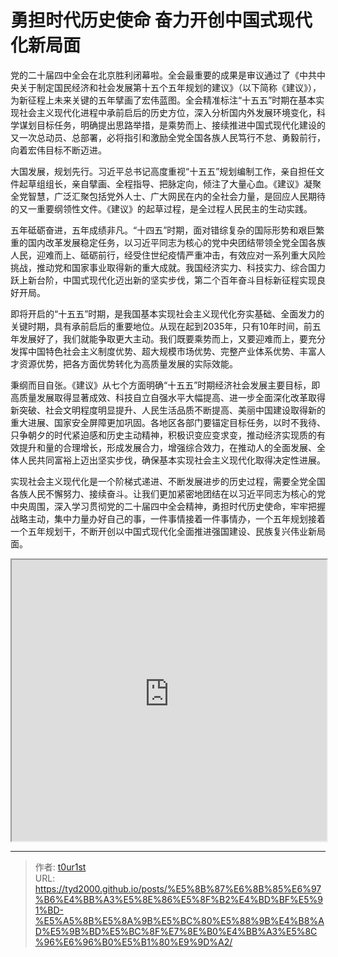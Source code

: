 # 勇担时代历史使命 奋力开创中国式现代化新局面


党的二十届四中全会在北京胜利闭幕啦。全会最重要的成果是审议通过了《中共中央关于制定国民经济和社会发展第十五个五年规划的建议》（以下简称《建议》），为新征程上未来关键的五年擘画了宏伟蓝图。全会精准标注“十五五”时期在基本实现社会主义现代化进程中承前启后的历史方位，深入分析国内外发展环境变化，科学谋划目标任务，明确提出思路举措，是乘势而上、接续推进中国式现代化建设的又一次总动员、总部署，必将指引和激励全党全国各族人民笃行不怠、勇毅前行，向着宏伟目标不断迈进。

大国发展，规划先行。习近平总书记高度重视“十五五”规划编制工作，亲自担任文件起草组组长，亲自擘画、全程指导、把脉定向，倾注了大量心血。《建议》凝聚全党智慧，广泛汇聚包括党外人士、广大网民在内的全社会力量，是回应人民期待的又一重要纲领性文件。《建议》的起草过程，是全过程人民民主的生动实践。

五年砥砺奋进，五年成绩非凡。“十四五”时期，面对错综复杂的国际形势和艰巨繁重的国内改革发展稳定任务，以习近平同志为核心的党中央团结带领全党全国各族人民，迎难而上、砥砺前行，经受住世纪疫情严重冲击，有效应对一系列重大风险挑战，推动党和国家事业取得新的重大成就。我国经济实力、科技实力、综合国力跃上新台阶，中国式现代化迈出新的坚实步伐，第二个百年奋斗目标新征程实现良好开局。

即将开启的“十五五”时期，是我国基本实现社会主义现代化夯实基础、全面发力的关键时期，具有承前启后的重要地位。从现在起到2035年，只有10年时间，前五年发展好了，我们就能争取更大主动。我们既要乘势而上，又要迎难而上，要充分发挥中国特色社会主义制度优势、超大规模市场优势、完整产业体系优势、丰富人才资源优势，把各方面优势转化为高质量发展的实际效能。

秉纲而目自张。《建议》从七个方面明确“十五五”时期经济社会发展主要目标，即高质量发展取得显著成效、科技自立自强水平大幅提高、进一步全面深化改革取得新突破、社会文明程度明显提升、人民生活品质不断提高、美丽中国建设取得新的重大进展、国家安全屏障更加巩固。各地区各部门要锚定目标任务，以时不我待、只争朝夕的时代紧迫感和历史主动精神，积极识变应变求变，推动经济实现质的有效提升和量的合理增长，形成发展合力，增强综合效力，在推动人的全面发展、全体人民共同富裕上迈出坚实步伐，确保基本实现社会主义现代化取得决定性进展。

实现社会主义现代化是一个阶梯式递进、不断发展进步的历史过程，需要全党全国各族人民不懈努力、接续奋斗。让我们更加紧密地团结在以习近平同志为核心的党中央周围，深入学习贯彻党的二十届四中全会精神，勇担时代历史使命，牢牢把握战略主动，集中力量办好自己的事，一件事情接着一件事情办，一个五年规划接着一个五年规划干，不断开创以中国式现代化全面推进强国建设、民族复兴伟业新局面。

<iframe
    width="100%"
    height="450"
    src="https://content-static.cctvnews.cctv.com/snow-book/index.html?item_id=10550076661351911137"
></iframe>

---

> 作者: [t0ur1st](https://github.com/tyd2000)  
> URL: https://tyd2000.github.io/posts/%E5%8B%87%E6%8B%85%E6%97%B6%E4%BB%A3%E5%8E%86%E5%8F%B2%E4%BD%BF%E5%91%BD-%E5%A5%8B%E5%8A%9B%E5%BC%80%E5%88%9B%E4%B8%AD%E5%9B%BD%E5%BC%8F%E7%8E%B0%E4%BB%A3%E5%8C%96%E6%96%B0%E5%B1%80%E9%9D%A2/  

